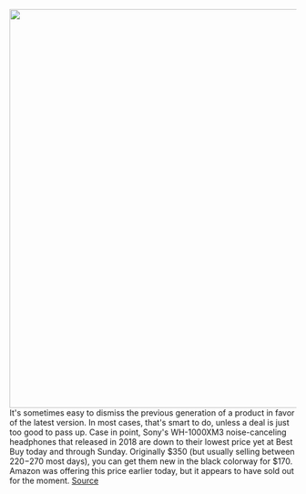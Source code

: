 <img src='https://cdn.vox-cdn.com/thumbor/6wxBrXZB7-rgC8IP74q7edefdzs=/0x0:2040x1360/1200x800/filters:focal(857x517:1183x843)/cdn.vox-cdn.com/uploads/chorus_image/image/69622013/jbareham_180823_2895_0075.0.jpg' width='700px' /><br/>
It's sometimes easy to dismiss the previous generation of a product in favor of the latest version. In most cases, that's smart to do, unless a deal is just too good to pass up. Case in point, Sony's WH-1000XM3 noise-canceling headphones that released in 2018 are down to their lowest price yet at Best Buy today and through Sunday. Originally $350 (but usually selling between $220-$270 most days), you can get them new in the black colorway for $170. Amazon was offering this price earlier today, but it appears to have sold out for the moment.
<a href='https://www.theverge.com/good-deals/2021/7/23/22590093/sony-wh1000xm3-headphones-best-buy-iphone-12-mini-magsafe-deal-sale-amazon'> Source <a/>